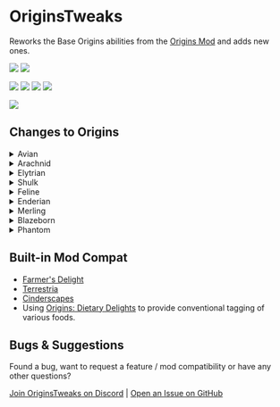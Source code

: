 # OriginsTweaks

Reworks the Base Origins abilities from the [Origins Mod](https://modrinth.com/mod/origins) and adds new ones.

<a href="https://modrinth.com/mod/originstweaks"><img src="https://img.shields.io/badge/Available_on-Modrinth-%2300AF5C?logo=modrinth&logoColor=%2300AF5C"></a>
<a href="https://github.com/ChromexUnderscore/OriginsTweaks"><img src="https://img.shields.io/badge/Available_on-GitHub-%23181717?logo=github&logoColor=%23181717"></a>

<img src=https://img.shields.io/badge/Required_Mods-gray>
<a href="https://modrinth.com/mod/origins"><img src="https://img.shields.io/badge/Origins-lightblue"></a>
<a href="https://modrinth.com/mod/pehkui"><img src="https://img.shields.io/badge/Pehkui-lightgray"></a>
<a href="https://modrinth.com/datapack/origins-dietary-delights"><img src="https://img.shields.io/badge/Origins%20Dietary%20Delights-green"></a>

<a href="https://modrinth.com/datapack/origins-dietary-delights"><img src="https://img.shields.io/badge/Origins%20Dietary%20Delights-green"></a>


## Changes to Origins

<details><summary>Avian</summary>

+ Slow falling can be toggled.
+ Arrows and Spectral Arrows receive a +25% damage increase increased damage when shot by an Avian. Tipped Arrows do not receive a damage increase.
+ Arrows and Spectral Arrows receive a +25% damage increase increased damage when shot by an Avian. Tipped Arrows do not receive a damage increase.

</details>

<details><summary>Arachnid</summary>

+ The Arachnid has a webshot ability.
  + The webshot is fired using the Primary Key, grappling towards whatever was hit within a range of 16 blocks.
  + Webshot and close combat Webbing require Silk Resource, which regenerates in 30 seconds.
+ Arachnids are shorter and can fit into 1-block gaps when sneaking.
+ Climbing no longer slows down mining speed.
+ Fall damage is only taken after a fall greater than 16 Blocks.
+ Arachnids can craft 9 strings into cobweb and cobweb back into 9 string.
+ Cobwebs can be broken per hand and always return a cobweb item.

</details>

<details><summary>Elytrian</summary>

+ Elytrians can pick between vanilla rendering or a custom texture exclusive to their Elytra. A Template is appended in future Releases.
+ Elytrians can pick between vanilla rendering or a custom texture exclusive to their Elytra. A Template is appended in future Releases.
+ Pressing the Primary Key while grounded will launch them to the sky.
+ Ascend by pressing the Primary Key while gliding.
+ Elytrians have limited stamina used for ascending and launching.
+ Heavy Armor (13+ Armor) weakens effects of the ascend / launch ability and costs more stamina.
+ 20 Armor prevents launch and ascend.

</details>

<details><summary>Shulk</summary>

+ Shulks have a base armor of 3. 
+ Sneaking grants up to 7 bonus defense, 1 bonus defense is lost and buildup is disabled for 30 seconds when taking a hit for over 3 hearts.

</details>

<details><summary>Feline</summary>

+ The Feline breaks stone 50% slower when not under the effect of strength or using a pickaxe with efficiency. Some tough stone variants can't be broken without strength or efficiency.
+ Claws deals increased base damage, but need to be resharpened using logs, wool or carpet.
+ Felines receive a 25% melee damage bonus.
+ Claws deals increased base damage, but need to be resharpened using logs, wool or carpet.
+ Felines receive a 25% melee damage bonus.
+ Food made from Fish is more nourishing.
+ Night Vision is togglable.

</details>

<details><summary>Enderian</summary>

+ Height, eye height and reach are increased.
+ Enderians will dodge smaller projectiles on a cooldown.
+ Teleporting via pearl grants an invincibility window against suffocation.

</details> 

<details><summary>Merling</summary>

+ Merlings can [craft tridents](https://cdn.modrinth.com/data/FRBxogjw/images/2d0819e26f5afce6716b9584f21c022b9175bc86.png).
+ Merlings now have a body moisture resource to manage in order to not dry out.
+ Merlings now have a body moisture resource to manage in order to not dry out.
+ Projectile and Melee attacks with Tridents deal more damage if the Merling is underwater.
+ Merlings can dash underwater while swimming on a cooldown.
+ Merling's Natural Spawn point is located in ocean biomes.
+ Merling's Natural Spawn point is located in ocean biomes.

</details>

<details><summary>Blazeborn</summary>

+ Burning Wrath has been reworked.
  + Pressing the Primary Key catches the Blazeborn on Fire for 30 seconds.
  + Can light Campfires, Fuel Furnei and Brewing stands when on fire.
+ Blazeborns can shoot a burst of 3 Fireballs.

</details>

<details><summary>Phantom</summary>

+ Phantoms are slowed down whilst phasing, and phasing up and down is now smoother.
+ Soul fire blocks and soulsand valley biomes grant duration-stacking saturation and regeneration .
+ Golden items and blocks have a repelling effect on phantoms.
  + Can't eat golden food.
  + Can't wear golden Armor.
  + Can't phase through pure golden blocks.
+ Phantoms can sense entities in a 32 block radius for 10 seconds.

</details>

## Built-in Mod Compat

+ [Farmer's Delight](https://modrinth.com/mod/farmers-delight-fabric)
+ [Terrestria](https://modrinth.com/mod/terrestria)
+ [Cinderscapes](https://modrinth.com/mod/cinderscapes)
+ Using [Origins: Dietary Delights](https://modrinth.com/datapack/origins-dietary-delights) to provide conventional tagging of various foods.

## Bugs & Suggestions

Found a bug, want to request a feature / mod compatibility or have any other questions?

[Join OriginsTweaks on Discord](https://discord.gg/Su7tqDmUTu) | [Open an Issue on GitHub](https://github.com/ChromexUnderscore/OriginsTweaks/issues)

